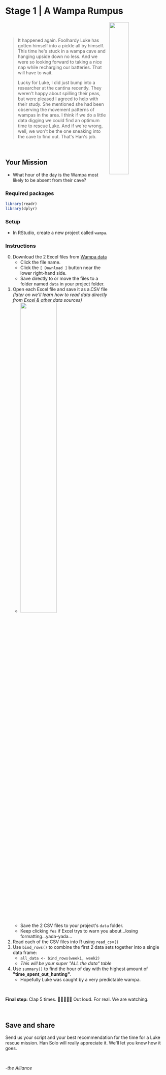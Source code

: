 # Stage 1 |  A Wampa Rumpus

<img src="https://i.ebayimg.com/images/g/gcQAAOSwkylfAyto/s-l1600.jpg" width="35%" align="right">

<br><br>

> It happened again. Foolhardy Luke has gotten himself into a pickle all by himself. This time he's stuck in a wampa cave and hanging upside down no less. And we were so looking forward to taking a nice nap while recharging our batteries. That will have to wait. 
>
> Lucky for Luke, I did just bump into a researcher at the cantina recently. They weren't happy about spilling their peas, but were pleased I agreed to help with their study. She mentioned she had been observing the movement patterns of wampas in the area. I think if we do a little data digging we could find an optimum time to rescue Luke. And if we're wrong, well, we won't be the one sneaking into the cave to find out. 
> That's Han's job. 

<br>

## Your Mission

- What hour of the day is the Wampa most likely to be absent from their cave?


### Required packages

```r
library(readr)
library(dplyr)
```

### Setup

- In RStudio, create a new project called `wampa`.

### Instructions

0. Download the 2 Excel files from [Wampa data](https://github.com/MPCA-data/tidytuesdays/tree/master/show-n-tell/R2D2_missions/stage_1_data)
    - Click the file name.
    - Click the `[ Download ]` button near the lower right-hand side.
    - Save directly to or move the files to a folder named `data` in your project folder.
1. Open each Excel file and save it as a.CSV file *(later on we'll learn how to read data directly from Excel & other data sources)*
    - <img src="https://cdn4syt-solveyourtech.netdna-ssl.com/wp-content/uploads/2016/03/excel-2013-save-as-csv-4.jpg" width="50%" >
    - Save the 2 CSV files to your project's `data` folder.
    - Keep clicking `Yes` if Excel trys to warn you about...losing formatting...yada-yada...
2. Read each of the CSV files into R using `read_csv()`
3. Use `bind_rows()` to combine the first 2 data sets together into a single data frame:
    - `all_data <- bind_rows(week1, week2)`
    - *This will be your super "ALL the data" table*
4. Use `summary()` to find the hour of day with the highest amount of **"time_spent_out_hunting"**. 
    - Hopefully Luke was caught by a very predictable wampa. 

<br>

**Final step:** Clap 5 times.  :clap::clap::clap::clap::clap: Out loud. For real. We are watching.

<br>

## Save and share
Send us your script and your best recommendation for the time for a Luke rescue mission. Han Solo will really appreciate it. We'll let you know how it goes. 

<br>

*-the Alliance*
